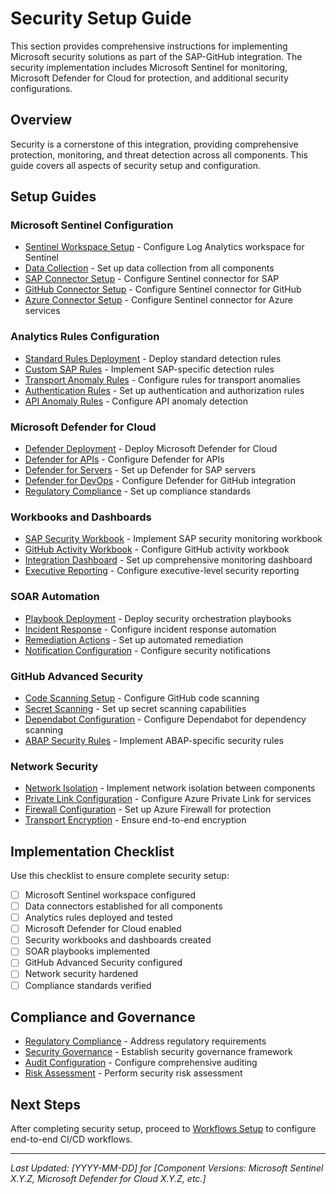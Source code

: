# Security Setup Guide

This section provides comprehensive instructions for implementing Microsoft security solutions as part of the SAP-GitHub integration. The security implementation includes Microsoft Sentinel for monitoring, Microsoft Defender for Cloud for protection, and additional security configurations.

## Overview

Security is a cornerstone of this integration, providing comprehensive protection, monitoring, and threat detection across all components. This guide covers all aspects of security setup and configuration.

## Setup Guides

### Microsoft Sentinel Configuration

* [Sentinel Workspace Setup](./sentinel-workspace.md) - Configure Log Analytics workspace for Sentinel
* [Data Collection](./data-collection.md) - Set up data collection from all components
* [SAP Connector Setup](./sap-connector.md) - Configure Sentinel connector for SAP
* [GitHub Connector Setup](./github-connector.md) - Configure Sentinel connector for GitHub
* [Azure Connector Setup](./azure-connector.md) - Configure Sentinel connector for Azure services

### Analytics Rules Configuration

* [Standard Rules Deployment](./standard-rules.md) - Deploy standard detection rules
* [Custom SAP Rules](./custom-sap-rules.md) - Implement SAP-specific detection rules
* [Transport Anomaly Rules](./transport-rules.md) - Configure rules for transport anomalies
* [Authentication Rules](./auth-rules.md) - Set up authentication and authorization rules
* [API Anomaly Rules](./api-rules.md) - Configure API anomaly detection

### Microsoft Defender for Cloud

* [Defender Deployment](./defender-deployment.md) - Deploy Microsoft Defender for Cloud
* [Defender for APIs](./defender-apis.md) - Configure Defender for APIs
* [Defender for Servers](./defender-servers.md) - Set up Defender for SAP servers
* [Defender for DevOps](./defender-devops.md) - Configure Defender for GitHub integration
* [Regulatory Compliance](./compliance-setup.md) - Set up compliance standards

### Workbooks and Dashboards

* [SAP Security Workbook](./sap-workbook.md) - Implement SAP security monitoring workbook
* [GitHub Activity Workbook](./github-workbook.md) - Configure GitHub activity workbook
* [Integration Dashboard](./integration-dashboard.md) - Set up comprehensive monitoring dashboard
* [Executive Reporting](./executive-dashboard.md) - Configure executive-level security reporting

### SOAR Automation

* [Playbook Deployment](./playbooks.md) - Deploy security orchestration playbooks
* [Incident Response](./incident-response.md) - Configure incident response automation
* [Remediation Actions](./remediation.md) - Set up automated remediation
* [Notification Configuration](./notifications.md) - Configure security notifications

### GitHub Advanced Security

* [Code Scanning Setup](./code-scanning.md) - Configure GitHub code scanning
* [Secret Scanning](./secret-scanning.md) - Set up secret scanning capabilities
* [Dependabot Configuration](./dependabot.md) - Configure Dependabot for dependency scanning
* [ABAP Security Rules](./abap-rules.md) - Implement ABAP-specific security rules

### Network Security

* [Network Isolation](./network-isolation.md) - Implement network isolation between components
* [Private Link Configuration](./private-link.md) - Configure Azure Private Link for services
* [Firewall Configuration](./firewall-setup.md) - Set up Azure Firewall for protection
* [Transport Encryption](./transport-encryption.md) - Ensure end-to-end encryption

## Implementation Checklist

Use this checklist to ensure complete security setup:

- [ ] Microsoft Sentinel workspace configured
- [ ] Data connectors established for all components
- [ ] Analytics rules deployed and tested
- [ ] Microsoft Defender for Cloud enabled
- [ ] Security workbooks and dashboards created
- [ ] SOAR playbooks implemented
- [ ] GitHub Advanced Security configured
- [ ] Network security hardened
- [ ] Compliance standards verified

## Compliance and Governance

* [Regulatory Compliance](./regulatory-compliance.md) - Address regulatory requirements
* [Security Governance](./security-governance.md) - Establish security governance framework
* [Audit Configuration](./audit-setup.md) - Configure comprehensive auditing
* [Risk Assessment](./risk-assessment.md) - Perform security risk assessment

## Next Steps

After completing security setup, proceed to [Workflows Setup](../workflows/index.md) to configure end-to-end CI/CD workflows.

---

*Last Updated: [YYYY-MM-DD] for [Component Versions: Microsoft Sentinel X.Y.Z, Microsoft Defender for Cloud X.Y.Z, etc.]*
